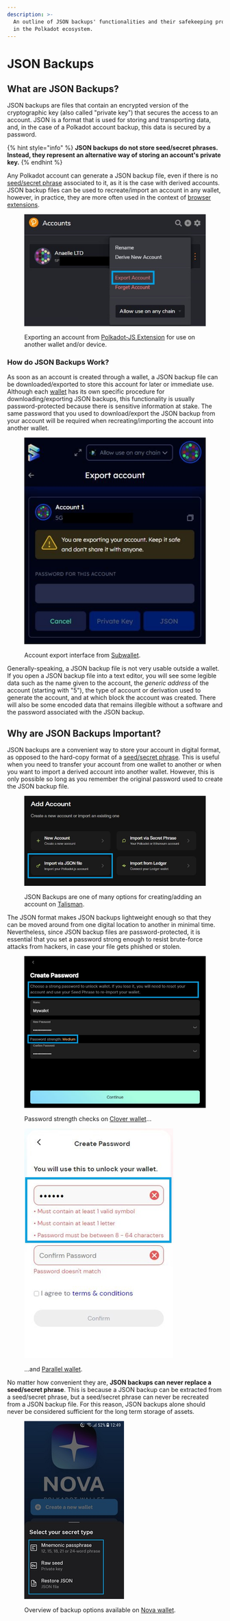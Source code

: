 ```yaml
---
description: >-
  An outline of JSON backups' functionalities and their safekeeping procedures
  in the Polkadot ecosystem.
---
```


# JSON Backups

## What are JSON Backups?

JSON backups are files that contain an encrypted version of the cryptographic key (also called "private key") that secures the access to an account. JSON is a format that is used for storing and transporting data, and, in the case of a Polkadot account backup, this data is secured by a password.

{% hint style="info" %}
**JSON backups do not store seed/secret phrases. Instead, they represent an alternative way of storing an account's private key.**
{% endhint %}



Any Polkadot account can generate a JSON backup file, even if there is no [seed/secret phrase](https://dot-alert.gitbook.io/dot.alert/content/2.storage/seed-secret-phrases) associated to it, as it is the case with derived accounts. JSON backup files can be used to recreate/import an account in any wallet, however, in practice, they are more often used in the context of [browser extensions](https://dot-alert.gitbook.io/dot.alert/content/2.storage/browser-extensions).&#x20;

<figure><img src="../../.gitbook/assets/S_JBPJS.JPG" alt="An interface showing one of the steps for exporting accounts from Polkadot-JS Extension to another wallet."><figcaption><p>Exporting an account from <a href="https://polkadot.js.org/extension/">Polkadot-JS Extension</a> for use on another wallet and/or device. </p></figcaption></figure>



### How do JSON Backups Work?

As soon as an account is created through a wallet, a JSON backup file can be downloaded/exported to store this account for later or immediate use. Although each [wallet](https://dot-alert.gitbook.io/dot.alert/useful-tools/wallets) has its own specific procedure for downloading/exporting JSON backups, this functionality is usually password-protected because there is sensitive information at stake. The same password that you used to download/export the JSON backup from your account will be required when recreating/importing the account into another wallet.

<figure><img src="../../.gitbook/assets/S_JBSubwallet.JPG" alt="The Subwallet interface requiring users to enter a password to export an account."><figcaption><p>Account export interface from <a href="https://subwallet.app/">Subwallet</a>.</p></figcaption></figure>



Generally-speaking, a JSON backup file is not very usable outside a wallet. If you open a JSON backup file into a text editor, you will see some legible data such as the name given to the account, the _generic address_ of the account (starting with "5"), the type of account or derivation used to generate the account, and at which block the account was created. There will also be some encoded data that remains illegible without a software and the password associated with the JSON backup.&#x20;



## Why are JSON Backups Important?

JSON backups are a convenient way to store your account in digital format, as opposed to the hard-copy format of a [seed/secret phrase](seed-secret-phrases.md). This is useful when you need to transfer your account from one wallet to another or when you want to import a derived account into another wallet. However, this is only possible so long as you remember the original password used to create the JSON backup file.

<figure><img src="../../.gitbook/assets/S_JBTalisman.JPG" alt="The interface of Talisman where users can import their Polkadot-JS account via JSON backup."><figcaption><p>JSON Backups are one of many options for creating/adding an account on <a href="https://talisman.xyz/">Talisman</a>.</p></figcaption></figure>



The JSON format makes JSON backups lightweight enough so that they can be moved around from one digital location to another in minimal time. Nevertheless, since JSON backup files are password-protected, it is essential that you set a password strong enough to resist brute-force attacks from hackers, in case your file gets phished or stolen.

<div>

<figure><img src="../../.gitbook/assets/S_JBClover.JPG" alt="Password strength checks when creating an account on Clover wallet."><figcaption><p>Password strength checks on <a href="https://clv.org/">Clover wallet</a>...</p></figcaption></figure>

 

<figure><img src="../../.gitbook/assets/S_JBParallel.JPG" alt="Password strength and matching checks when creating an account on Parallel wallet."><figcaption><p>...and <a href="https://chrome.google.com/webstore/detail/parallel-wallet/jbkgjmpfammbgejcpedggoefddacbdia">Parallel wallet</a>. </p></figcaption></figure>

</div>



No matter how convenient they are, **JSON backups can never replace a seed/secret phrase**. This is because a JSON backup can be extracted from a seed/secret phrase, but a seed/secret phrase can never be recreated from a JSON backup file. For this reason, JSON backups alone should never be considered sufficient for the long term storage of assets.

<figure><img src="../../.gitbook/assets/S_JBNova.jpg" alt="Backup options available on Nova wallet."><figcaption><p>Overview of backup options available on <a href="https://novawallet.io/">Nova wallet</a>.</p></figcaption></figure>

